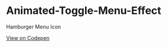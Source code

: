 # Animated-Toggle-Menu-Effect

Hamburger Menu Icon

[View on Codepen](https://codepen.io/brianshin/pen/qJaZVX)
